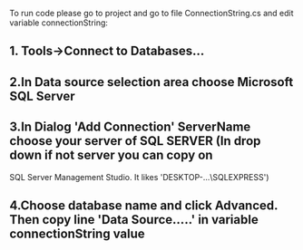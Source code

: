 To run code please go to project and go to file ConnectionString.cs and edit variable connectionString:
  ## 1. Tools->Connect to Databases...
  ## 2.In Data source selection area choose Microsoft SQL Server
  ## 3.In Dialog 'Add Connection' ServerName choose your server of SQL SERVER (In drop down if not server you can copy on
  SQL Server Management Studio. It likes 'DESKTOP-...\SQLEXPRESS')
  ## 4.Choose database name and click Advanced. Then copy line 'Data Source.....' in variable connectionString value
  
